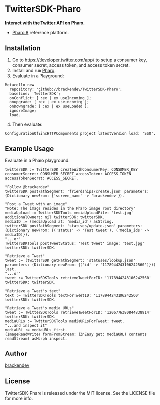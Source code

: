 TwitterSDK-Pharo
================

**Interact with the [Twitter API](https://developer.twitter.com/en/docs) on Pharo.**

* [Pharo 8](https://www.pharo.org/) reference platform.

## Installation

1. Go to <https://developer.twitter.com/app/> to setup a consumer key, consumer secret, access token, and access token secret.
2. Install and run [Pharo](https://www.pharo.org/).
3. Evaluate in a Playground:

```smalltalk
Metacello new 
  repository: 'github://brackendev/TwitterSDK-Pharo';
  baseline: 'TwitterSDK';
  onConflict: [ :ex | ex useIncoming ];
  onUpgrade: [ :ex | ex useIncoming ];
  onDowngrade: [ :ex | ex useLoaded ];
  ignoreImage;
  load.
```

4. Then evaluate:

```smalltalk
ConfigurationOfZincHTTPComponents project latestVersion load: 'SSO'.
```

## Example Usage

Evaluate in a Pharo playground:

```smalltalk
twitterSDK := TwitterSDK createWithConsumerKey: CONSUMER_KEY consumerSecret: CONSUMER_SECRET accessToken: ACCESS_TOKEN accessTokenSecret: ACCESS_SECRET.

"Follow @brackendev"
twitterSDK postPathSegment: 'friendships/create.json' parameters: (Dictionary newFrom: {'screen_name' -> 'brackendev'}).

"Post a Tweet with an image"
"Note: The image resides in the Pharo image root directory"
mediaUpload := TwitterSDKTools mediaUploadFile: 'test.jpg' additionalOwners: nil twitterSDK: twitterSDK.
mediaID := (mediaUpload at: 'media_id') asString.
twitterSDK postPathSegment: 'statuses/update.json' parameters: (Dictionary newFrom: {('status' -> 'Test tweet'). ('media_ids' -> mediaID)}).
"...or"
TwitterSDKTools postTweetStatus: 'Test tweet' image: 'test.jpg' twitterSDK: twitterSDK.

"Retrieve a Tweet"
tweet := (twitterSDK getPathSegment: 'statuses/lookup.json' parameters: (Dictionary newFrom: {('id' -> '1178944243106242560')})) last.
"...or"
tweet := TwitterSDKTools retrieveTweetForID: '1178944243106242560' twitterSDK: twitterSDK.

"Retrieve a Tweet's text"
text := TwitterSDKTools textForTweetID: '1178944243106242560' twitterSDK: twitterSDK.

"Retrieve a Tweet's media URLs"
tweet := TwitterSDKTools retrieveTweetForID: '1206776380844838914' twitterSDK: twitterSDK.
mediaURLs := TwitterSDKTools mediaURLsForTweet: tweet.
"...and inspect it"
mediaURL := mediaURLs first.
(ImageReadWriter formFromStream: (ZnEasy get: mediaURL) contents readStream) asMorph inspect.
```

## Author

[brackendev](https://www.github.com/brackendev)

## License

TwitterSDK-Pharo is released under the MIT license. See the LICENSE file for more info.
